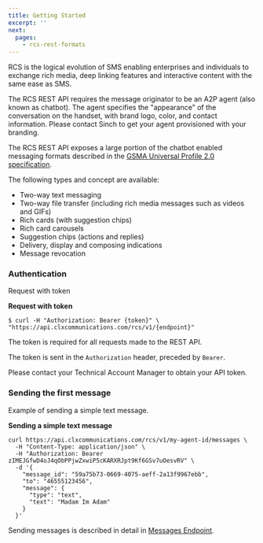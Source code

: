 ```yaml
---
title: Getting Started
excerpt: ''
next:
  pages:
    - rcs-rest-formats
---
```

RCS is the logical evolution of SMS enabling enterprises and individuals to exchange rich media, deep linking features and interactive content with the same ease as SMS.

The RCS REST API requires the message originator to be an A2P agent (also known as chatbot). The agent specifies the "appearance" of the conversation on the handset, with brand logo, color, and contact information. Please contact Sinch to get your agent provisioned with your branding.

The RCS REST API exposes a large portion of the chatbot enabled messaging formats described in the [GSMA Universal Profile 2.0 specification](https://www.gsma.com/futurenetworks/rcs/resources-rcs-events/universal-profile/).

The following types and concept are available:

* Two-way text messaging
* Two-way file transfer (including rich media messages such as videos and GIFs)
* Rich cards (with suggestion chips)
* Rich card carousels
* Suggestion chips (actions and replies)
* Delivery, display and composing indications
* Message revocation

### Authentication

Request with token

**Request with token**
```shell
$ curl -H "Authorization: Bearer {token}" \
"https://api.clxcommunications.com/rcs/v1/{endpoint}"
```


The token is required for all requests made to the REST API.

The token is sent in the `Authorization` header, preceded by `Bearer`.

Please contact your Technical Account Manager to obtain your API token.

### Sending the first message

Example of sending a simple text message.

**Sending a simple text message**
```shell
curl https://api.clxcommunications.com/rcs/v1/my-agent-id/messages \
  -H "Content-Type: application/json" \
  -H "Authorization: Bearer zIMEJGfwD4oJ4qObPPjwZxwiP5cKARXRJpt9Kf6GSv7uOesvRV" \
  -d '{
    "message_id": "59a75b73-0669-4075-aeff-2a13f9967ebb",
    "to": "46555123456",
    "message": {
      "type": "text",
      "text": "Madam Im Adam"
    }
  }'
```


Sending messages is described in detail in [Messages Endpoint](doc:rcs-rest-messages-endpoint#section-send-a-message).


